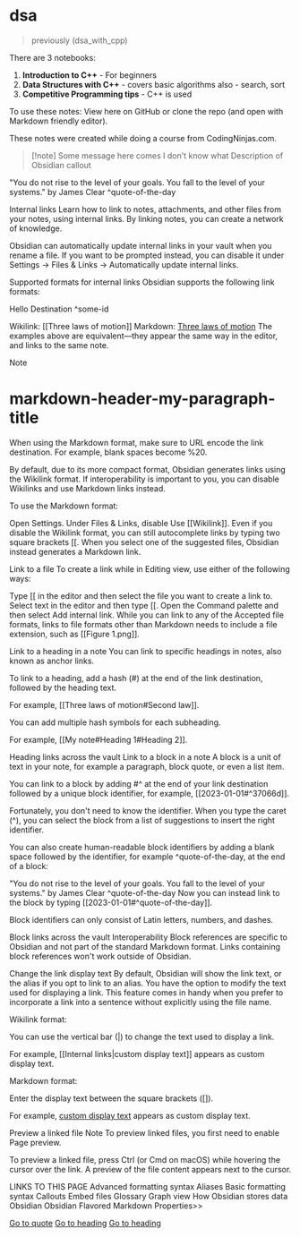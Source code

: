 # dsa
> previously (dsa_with_cpp)

There are 3 notebooks:
1. **Introduction to C++** - For beginners
2. **Data Structures with C++** - covers basic algorithms also - search, sort
3. **Competitive Programming tips** - C++ is used

To use these notes: View here on GitHub or clone the repo (and open with Markdown friendly editor).

These notes were created while doing a course from CodingNinjas.com.



> [!note] Some message here comes I don't know what
> Description of Obsidian callout

"You do not rise to the level of your goals. You fall to the level of your systems." by James Clear ^quote-of-the-day

Internal links
Learn how to link to notes, attachments, and other files from your notes, using internal links. By linking notes, you can create a network of knowledge.

Obsidian can automatically update internal links in your vault when you rename a file. If you want to be prompted instead, you can disable it under Settings → Files & Links → Automatically update internal links.

Supported formats for internal links
Obsidian supports the following link formats:

Hello Destination ^some-id

Wikilink: [[Three laws of motion]]
Markdown: [Three laws of motion](Three%20laws%20of%20motion.md)
The examples above are equivalent—they appear the same way in the editor, and links to the same note.

Note
# markdown-header-my-paragraph-title
When using the Markdown format, make sure to URL encode the link destination. For example, blank spaces become %20.

By default, due to its more compact format, Obsidian generates links using the Wikilink format. If interoperability is important to you, you can disable Wikilinks and use Markdown links instead.

To use the Markdown format:

Open Settings.
Under Files & Links, disable Use [[Wikilink]].
Even if you disable the Wikilink format, you can still autocomplete links by typing two square brackets [[. When you select one of the suggested files, Obsidian instead generates a Markdown link.

Link to a file
To create a link while in Editing view, use either of the following ways:

Type [[ in the editor and then select the file you want to create a link to.
Select text in the editor and then type [[.
Open the Command palette and then select Add internal link.
While you can link to any of the Accepted file formats, links to file formats other than Markdown needs to include a file extension, such as [[Figure 1.png]].

Link to a heading in a note
You can link to specific headings in notes, also known as anchor links.

To link to a heading, add a hash (#) at the end of the link destination, followed by the heading text.

For example, [[Three laws of motion#Second law]].

You can add multiple hash symbols for each subheading.

For example, [[My note#Heading 1#Heading 2]].

Heading links across the vault
Link to a block in a note
A block is a unit of text in your note, for example a paragraph, block quote, or even a list item.

You can link to a block by adding #^ at the end of your link destination followed by a unique block identifier, for example, [[2023-01-01#^37066d]].

Fortunately, you don't need to know the identifier. When you type the caret (^), you can select the block from a list of suggestions to insert the right identifier.

You can also create human-readable block identifiers by adding a blank space followed by the identifier, for example ^quote-of-the-day, at the end of a block:

"You do not rise to the level of your goals. You fall to the level of your systems." by James Clear ^quote-of-the-day
Now you can instead link to the block by typing [[2023-01-01#^quote-of-the-day]].

Block identifiers can only consist of Latin letters, numbers, and dashes.

Block links across the vault
Interoperability
Block references are specific to Obsidian and not part of the standard Markdown format. Links containing block references won't work outside of Obsidian.

Change the link display text
By default, Obsidian will show the link text, or the alias if you opt to link to an alias. You have the option to modify the text used for displaying a link. This feature comes in handy when you prefer to incorporate a link into a sentence without explicitly using the file name.

Wikilink format:

You can use the vertical bar (|) to change the text used to display a link.

For example, [[Internal links|custom display text]] appears as custom display text.

Markdown format:

Enter the display text between the square brackets ([]).

For example, [custom display text](Internal%20links.md) appears as custom display text.

Preview a linked file
Note
To preview linked files, you first need to enable Page preview.

To preview a linked file, press Ctrl (or Cmd on macOS) while hovering the cursor over the link. A preview of the file content appears next to the cursor.

LINKS TO THIS PAGE
Advanced formatting syntax
Aliases
Basic formatting syntax
Callouts
Embed files
Glossary
Graph view
How Obsidian stores data
Obsidian
Obsidian Flavored Markdown
Properties>>




























































[Go to quote](#^quote-of-the-day)
[Go to heading](#markdown-header-my-paragraph-title)
[Go to heading](#^some-id)